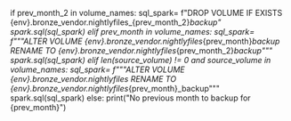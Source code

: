 
if prev_month_2 in volume_names:
    sql_spark= f"DROP VOLUME IF EXISTS {env}.bronze_vendor.nightlyfiles_{prev_month_2}_backup"
    spark.sql(sql_spark)
elif prev_month in volume_names:
    sql_spark= f"""ALTER VOLUME {env}.bronze_vendor.nightlyfiles_{prev_month}_backup RENAME TO {env}.bronze_vendor.nightlyfiles_{prev_month_2}_backup"""
    spark.sql(sql_spark)
elif len(source_volume) != 0 and source_volume in volume_names:
    sql_spark= f"""ALTER VOLUME  {env}.bronze_vendor.nightlyfiles RENAME TO {env}.bronze_vendor.nightlyfiles_{prev_month}_backup"""
    spark.sql(sql_spark)
else:
    print("No previous month to backup for {prev_month}")
